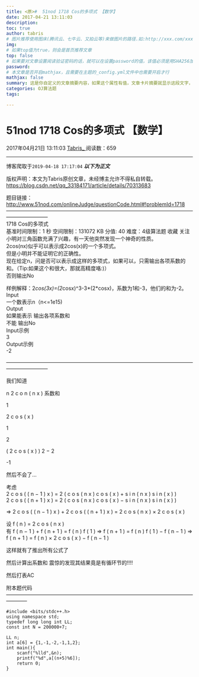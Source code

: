 ```yaml
---
title: <原>#  51nod 1718 Cos的多项式 【数学】
date: 2017-04-21 13:11:03
description:
toc: true
author: tabris
# 图片推荐使用图床(腾讯云、七牛云、又拍云等)来做图片的路径.如:http://xxx.com/xxx.jpg
img: 
# 如果top值为true，则会是首页推荐文章
top: false
# 如果要对文章设置阅读验证密码的话，就可以在设置password的值，该值必须是用SHA256加密后的密码，防止被他人识破
password: 
# 本文章是否开启mathjax，且需要在主题的_config.yml文件中也需要开启才行
mathjax: false
summary: 这是你自定义的文章摘要内容，如果这个属性有值，文章卡片摘要就显示这段文字，否则程序会自动截取文章的部分内容作为摘要
categories: OJ算法题
tags:

---
```





#  51nod 1718 Cos的多项式 【数学】

2017年04月21日 13:11:03  [ Tabris_ ](https://me.csdn.net/qq_33184171) 阅读数：659


--- 
 博客爬取于`2019-04-18 17:17:04`
***以下为正文***

版权声明：本文为Tabris原创文章，未经博主允许不得私自转载。
https://blog.csdn.net/qq_33184171/article/details/70313683

题目链接： [ http://www.51nod.com/onlineJudge/questionCode.html#!problemId=1718
](http://www.51nod.com/onlineJudge/questionCode.html#!problemId=1718)  
————————————————————————————————————————————  
1718 Cos的多项式  
基准时间限制：1 秒 空间限制：131072 KB 分值: 40 难度：4级算法题 收藏 关注  
小明对三角函数充满了兴趣，有一天他突然发现一个神奇的性质。  
2cos(nx)似乎可以表示成2cos(x)的一个多项式。  
但是小明并不能证明它的正确性。  
现在给定n，问是否可以表示成这样的多项式，如果可以，只需输出各项系数的和。（Tip:如果这个和很大，那就高精度咯:)）  
否则输出No

样例解释：2*cos(3x)=(2*cosx)^3-3*(2*cosx)，系数为1和-3，他们的和为-2。  
Input  
一个数表示n（n<=1e15)  
Output  
如果能表示 输出各项系数和  
不能 输出No  
Input示例  
3  
Output示例  
-2 

————————————————————————————————————————————

我们知道

n  2  c  o  n  (  n  x  )  系数和

1

2  c  o  s  (  x  )

1

2

(  2  c  o  s  (  x  )  )  2  −  2

-1 

然后不会了…

考虑  
2  c  o  s  (  (  n  −  1  )  x  )  =  2  (  c  o  s  (  n  x  )  c  o  s  (
x  )  \+  s  i  n  (  n  x  )  s  i  n  (  x  )  )  
2  c  o  s  (  (  n  \+  1  )  x  )  =  2  (  c  o  s  (  n  x  )  c  o  s  (
x  )  −  s  i  n  (  n  x  )  s  i  n  (  x  )  )

⇒  2  c  o  s  (  (  n  −  1  )  x  )  \+  2  c  o  s  (  (  n  \+  1  )  x  )
=  2  c  o  s  (  n  x  )  ×  2  c  o  s  (  x  )

设  f  (  n  )  =  2  c  o  s  (  n  x  )  
有  f  (  n  −  1  )  \+  f  (  n  \+  1  )  =  f  (  n  )  f  (  1  )  ⇒  f  (
n  \+  1  )  =  f  (  n  )  f  (  1  )  −  f  (  n  −  1  )  ⇒  f  (  n  \+  1
)  =  f  (  n  )  ×  2  c  o  s  (  x  )  −  f  (  n  −  1  )

这样就有了推出所有公式了

然后计算出系数和 震惊的发现其结果竟是有循环节的!!!!

然后打表AC

附本题代码  
————————————————————————————————————————

    
    
    #include <bits/stdc++.h>
    using namespace std;
    typedef long long int LL;
    const int N = 200000+7;
    
    LL n;
    int a[6] = {1,-1,-2,-1,1,2};
    int main(){
        scanf("%lld",&n);
        printf("%d",a[(n+5)%6]);
        return 0;
    }
    

